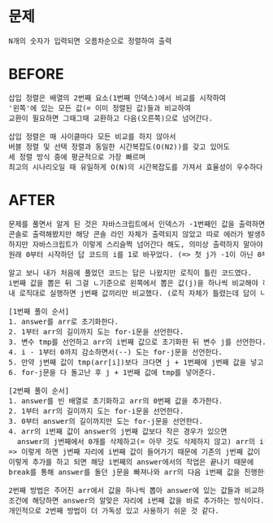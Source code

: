 # 문제

<pre>
N개의 숫자가 입력되면 오름차순으로 정렬하여 출력
</pre>

# BEFORE

<pre>
삽입 정렬은 배열의 2번째 요소(1번째 인덱스)에서 비교를 시작하여
'왼쪽'에 있는 모든 값(= 이미 정렬된 값)들과 비교하여
교환이 필요하면 그때그때 교환하고 다음(오른쪽)으로 넘어간다.

삽입 정렬은 매 사이클마다 모든 비교를 하지 않아서
버블 정렬 및 선택 정렬과 동일한 시간복잡도(O(N2))를 갖고 있어도
세 정렬 방식 중에 평균적으로 가장 빠르며
최고의 시나리오일 때 유일하게 O(N)의 시간복잡도를 가져서 효율성이 우수하다.
</pre>

# AFTER

<pre>
문제를 풀면서 알게 된 것은 자바스크립트에서 인덱스가 -1번째인 값을 출력하면 배열에 없는('-1') 값인데도 아무 에러가 안 난다는 것이었다.
콘솔로 출력해봤지만 해당 콘솔 라인 자체가 출력되지 않았고 따로 에러가 발생하지도 않았다.
하지만 자바스크립트가 이렇게 스리슬쩍 넘어간다 해도, 의미상 출력하지 말아야 할 것은 출력하지 않는 게 좋을 것 같아서
원래 0부터 시작하던 답 코드의 i를 1로 바꾸었다. (=> 첫 j가 -1이 아닌 0부터 시작할 수 있도록)

알고 보니 내가 처음에 풀었던 코드는 답은 나왔지만 로직이 틀린 코드였다.
i번째 값을 뽑은 뒤 그걸 ㄴ기준으로 왼쪽에서 뽑은 값(j)을 하나씩 비교해야 하는데
내 로직대로 실행하면 j번째 값끼리만 비교했다. (로직 자체가 틀렸는데 답이 나오다니 신기..)

[1번째 풀이 순서]
1. answer를 arr로 초기화한다.
2. 1부터 arr의 길이까지 도는 for-i문을 선언한다.
3. 변수 tmp를 선언하고 arr의 i번째 값으로 초기화한 뒤 변수 j를 선언한다.
4. i - 1부터 0까지 감소하면서(--) 도는 for-j문을 선언한다.
5. 만약 j번째 값이 tmp(arr[i])보다 크다면 j + 1번째에 j번째 값을 넣고, 아니면 break로 for-j문을 탈출한다.
6. for-j문을 다 돌고난 후 j + 1번째 값에 tmp를 넣어준다.

[2번째 풀이 순서]
1. answer를 빈 배열로 초기화하고 arr의 0번째 값을 추가한다.
2. 1부터 arr의 길이까지 도는 for-i문을 선언한다.
3. 0부터 answer의 길이까지만 도는 for-j문을 선언한다.
4. arr의 i번째 값이 answer의 j번째 값보다 작은 경우가 있으면
  answer의 j번째에서 0개를 삭제하고(= 아무 것도 삭제하지 않고) arr의 i번째 값을 추가한다. 
=> 이렇게 하면 j번째 자리에 i번째 값이 들어가기 때문에 기존의 j번째 값이 뒤로 1칸 밀리게 된다. (즉, i번째 값 다음에 j번째 값 등장)
이렇게 추가를 하고 되면 해당 i번째의 answer에서의 작업은 끝나기 때문에 
break를 통해 answer를 돌던 j문을 빠져나와 arr의 다음 i번째 값을 진행한다.

2번째 방법은 주어진 arr에서 값을 하나씩 뽑아 answer에 있는 값들과 비교하면서 
조건에 해당하면 answer의 알맞은 자리에 i번째 값을 바로 추가하는 방식이다.
개인적으로 2번째 방법이 더 가독성 있고 사용하기 쉬운 것 같다.
</pre>
